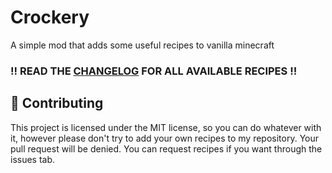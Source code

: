 # Crockery
A simple mod that adds some useful recipes to vanilla minecraft

### !! READ THE [CHANGELOG](CHANGELOG.md) FOR ALL AVAILABLE RECIPES !!

## 🚧 Contributing
This project is licensed under the MIT license, so you can do whatever with it, however please don't try to add your own recipes to my repository. Your pull request will be denied. You can request recipes if you want through the issues tab.